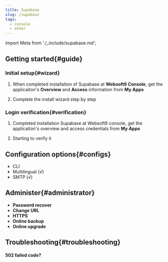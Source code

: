 ```yaml
---
title: Supabase
slug: /supabase
tags:
  - console
  - other
---
```


import Meta from './_include/supabase.md';

<Meta name="meta" />

## Getting started{#guide}

### Initial setup{#wizard}

1. When completed installation of Supabase at **Websoft9 Console**, get the applicaiton's **Overview** and **Access** information from **My Apps**  

2. Complete the install wizard step by step

### Login verification{#verification}

1. Completed installation Supabase at Websoft9 console, get the applicaiton's overview and access credentials from **My Apps**  

2. Starting to verify it

## Configuration options{#configs}

- CLI
- Multilingual (√)
- SMTP (√)

## Administer{#administrator}

- **Password recover**
- **Change URL**
- **HTTPS**
- **Online backup**
- **Online upgrade**

## Troubleshooting{#troubleshooting}

#### 502 failed code?